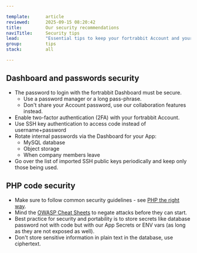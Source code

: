 ```yaml
---

template:      article
reviewed:      2025-09-15 08:20:42
title:         Our security recommendations
naviTitle:     Security tips
lead:          "Essential tips to keep your fortrabbit Account and your code base secure."
group:         tips
stack:         all

---
```


## Dashboard and passwords security

* The password to login with the fortrabbit Dashboard must be secure.
  * Use a password manager or a long pass-phrase.
  * Don't share your Account password, use our collaboration features instead.
* Enable two-factor authentication (2FA) with your fortrabbit Account.
* Use SSH key authentication to access code instead of username+password
* Rotate internal passwords via the Dashboard for your App:
  * MySQL database
  * Object storage
  * When company members leave
* Go over the list of imported SSH public keys periodically and keep only those being used.

## PHP code security

* Make sure to follow common security guidelines - see [PHP the right way](http://www.phptherightway.com/#security).
* Mind the [OWASP Cheat Sheets](https://www.owasp.org/index.php/OWASP_Cheat_Sheet_Series) to negate attacks before they can start.
* Best practice for security and portability is to store secrets like database password not with code but with our App Secrets or ENV vars (as long as they are not exposed as well).
* Don't store sensitive information in plain text in the database, use ciphertext.
